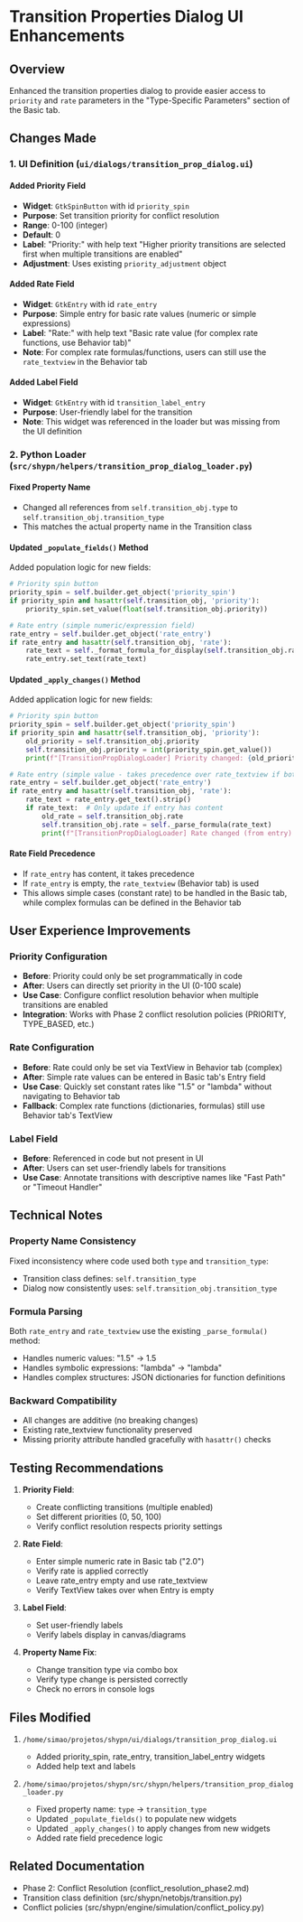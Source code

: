 # Transition Properties Dialog UI Enhancements

## Overview
Enhanced the transition properties dialog to provide easier access to `priority` and `rate` parameters in the "Type-Specific Parameters" section of the Basic tab.

## Changes Made

### 1. UI Definition (`ui/dialogs/transition_prop_dialog.ui`)

#### Added Priority Field
- **Widget**: `GtkSpinButton` with id `priority_spin`
- **Purpose**: Set transition priority for conflict resolution
- **Range**: 0-100 (integer)
- **Default**: 0
- **Label**: "Priority:" with help text "Higher priority transitions are selected first when multiple transitions are enabled"
- **Adjustment**: Uses existing `priority_adjustment` object

#### Added Rate Field
- **Widget**: `GtkEntry` with id `rate_entry`
- **Purpose**: Simple entry for basic rate values (numeric or simple expressions)
- **Label**: "Rate:" with help text "Basic rate value (for complex rate functions, use Behavior tab)"
- **Note**: For complex rate formulas/functions, users can still use the `rate_textview` in the Behavior tab

#### Added Label Field
- **Widget**: `GtkEntry` with id `transition_label_entry`
- **Purpose**: User-friendly label for the transition
- **Note**: This widget was referenced in the loader but was missing from the UI definition

### 2. Python Loader (`src/shypn/helpers/transition_prop_dialog_loader.py`)

#### Fixed Property Name
- Changed all references from `self.transition_obj.type` to `self.transition_obj.transition_type`
- This matches the actual property name in the Transition class

#### Updated `_populate_fields()` Method
Added population logic for new fields:
```python
# Priority spin button
priority_spin = self.builder.get_object('priority_spin')
if priority_spin and hasattr(self.transition_obj, 'priority'):
    priority_spin.set_value(float(self.transition_obj.priority))

# Rate entry (simple numeric/expression field)
rate_entry = self.builder.get_object('rate_entry')
if rate_entry and hasattr(self.transition_obj, 'rate'):
    rate_text = self._format_formula_for_display(self.transition_obj.rate)
    rate_entry.set_text(rate_text)
```

#### Updated `_apply_changes()` Method
Added application logic for new fields:
```python
# Priority spin button
priority_spin = self.builder.get_object('priority_spin')
if priority_spin and hasattr(self.transition_obj, 'priority'):
    old_priority = self.transition_obj.priority
    self.transition_obj.priority = int(priority_spin.get_value())
    print(f"[TransitionPropDialogLoader] Priority changed: {old_priority} -> {self.transition_obj.priority}")

# Rate entry (simple value - takes precedence over rate_textview if both exist)
rate_entry = self.builder.get_object('rate_entry')
if rate_entry and hasattr(self.transition_obj, 'rate'):
    rate_text = rate_entry.get_text().strip()
    if rate_text:  # Only update if entry has content
        old_rate = self.transition_obj.rate
        self.transition_obj.rate = self._parse_formula(rate_text)
        print(f"[TransitionPropDialogLoader] Rate changed (from entry): {old_rate} -> {self.transition_obj.rate}")
```

#### Rate Field Precedence
- If `rate_entry` has content, it takes precedence
- If `rate_entry` is empty, the `rate_textview` (Behavior tab) is used
- This allows simple cases (constant rate) to be handled in the Basic tab, while complex formulas can be defined in the Behavior tab

## User Experience Improvements

### Priority Configuration
- **Before**: Priority could only be set programmatically in code
- **After**: Users can directly set priority in the UI (0-100 scale)
- **Use Case**: Configure conflict resolution behavior when multiple transitions are enabled
- **Integration**: Works with Phase 2 conflict resolution policies (PRIORITY, TYPE_BASED, etc.)

### Rate Configuration
- **Before**: Rate could only be set via TextView in Behavior tab (complex)
- **After**: Simple rate values can be entered in Basic tab's Entry field
- **Use Case**: Quickly set constant rates like "1.5" or "lambda" without navigating to Behavior tab
- **Fallback**: Complex rate functions (dictionaries, formulas) still use Behavior tab's TextView

### Label Field
- **Before**: Referenced in code but not present in UI
- **After**: Users can set user-friendly labels for transitions
- **Use Case**: Annotate transitions with descriptive names like "Fast Path" or "Timeout Handler"

## Technical Notes

### Property Name Consistency
Fixed inconsistency where code used both `type` and `transition_type`:
- Transition class defines: `self.transition_type`
- Dialog now consistently uses: `self.transition_obj.transition_type`

### Formula Parsing
Both `rate_entry` and `rate_textview` use the existing `_parse_formula()` method:
- Handles numeric values: "1.5" → 1.5
- Handles symbolic expressions: "lambda" → "lambda"
- Handles complex structures: JSON dictionaries for function definitions

### Backward Compatibility
- All changes are additive (no breaking changes)
- Existing rate_textview functionality preserved
- Missing priority attribute handled gracefully with `hasattr()` checks

## Testing Recommendations

1. **Priority Field**:
   - Create conflicting transitions (multiple enabled)
   - Set different priorities (0, 50, 100)
   - Verify conflict resolution respects priority settings

2. **Rate Field**:
   - Enter simple numeric rate in Basic tab ("2.0")
   - Verify rate is applied correctly
   - Leave rate_entry empty and use rate_textview
   - Verify TextView takes over when Entry is empty

3. **Label Field**:
   - Set user-friendly labels
   - Verify labels display in canvas/diagrams

4. **Property Name Fix**:
   - Change transition type via combo box
   - Verify type change is persisted correctly
   - Check no errors in console logs

## Files Modified

1. `/home/simao/projetos/shypn/ui/dialogs/transition_prop_dialog.ui`
   - Added priority_spin, rate_entry, transition_label_entry widgets
   - Added help text and labels

2. `/home/simao/projetos/shypn/src/shypn/helpers/transition_prop_dialog_loader.py`
   - Fixed property name: `type` → `transition_type`
   - Updated `_populate_fields()` to populate new widgets
   - Updated `_apply_changes()` to apply changes from new widgets
   - Added rate field precedence logic

## Related Documentation
- Phase 2: Conflict Resolution (conflict_resolution_phase2.md)
- Transition class definition (src/shypn/netobjs/transition.py)
- Conflict policies (src/shypn/engine/simulation/conflict_policy.py)
